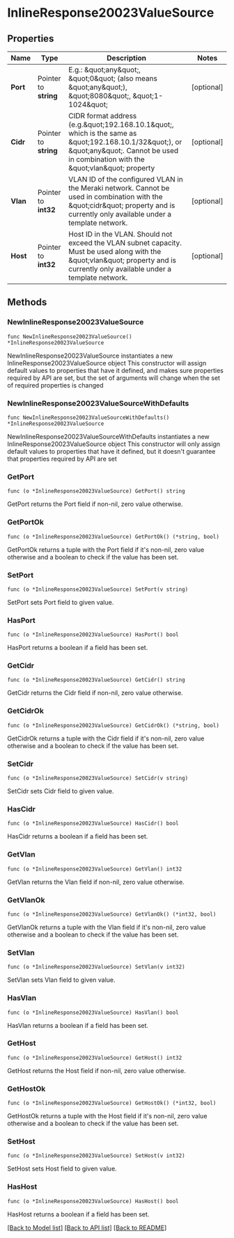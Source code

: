 # InlineResponse20023ValueSource

## Properties

Name | Type | Description | Notes
------------ | ------------- | ------------- | -------------
**Port** | Pointer to **string** | E.g.: \&quot;any\&quot;, \&quot;0\&quot; (also means \&quot;any\&quot;), \&quot;8080\&quot;, \&quot;1-1024\&quot; | [optional] 
**Cidr** | Pointer to **string** | CIDR format address (e.g.\&quot;192.168.10.1\&quot;, which is the same as \&quot;192.168.10.1/32\&quot;), or \&quot;any\&quot;. Cannot be used in combination with the \&quot;vlan\&quot; property | [optional] 
**Vlan** | Pointer to **int32** | VLAN ID of the configured VLAN in the Meraki network. Cannot be used in combination with the \&quot;cidr\&quot; property and is currently only available under a template network. | [optional] 
**Host** | Pointer to **int32** | Host ID in the VLAN. Should not exceed the VLAN subnet capacity. Must be used along with the \&quot;vlan\&quot; property and is currently only available under a template network. | [optional] 

## Methods

### NewInlineResponse20023ValueSource

`func NewInlineResponse20023ValueSource() *InlineResponse20023ValueSource`

NewInlineResponse20023ValueSource instantiates a new InlineResponse20023ValueSource object
This constructor will assign default values to properties that have it defined,
and makes sure properties required by API are set, but the set of arguments
will change when the set of required properties is changed

### NewInlineResponse20023ValueSourceWithDefaults

`func NewInlineResponse20023ValueSourceWithDefaults() *InlineResponse20023ValueSource`

NewInlineResponse20023ValueSourceWithDefaults instantiates a new InlineResponse20023ValueSource object
This constructor will only assign default values to properties that have it defined,
but it doesn't guarantee that properties required by API are set

### GetPort

`func (o *InlineResponse20023ValueSource) GetPort() string`

GetPort returns the Port field if non-nil, zero value otherwise.

### GetPortOk

`func (o *InlineResponse20023ValueSource) GetPortOk() (*string, bool)`

GetPortOk returns a tuple with the Port field if it's non-nil, zero value otherwise
and a boolean to check if the value has been set.

### SetPort

`func (o *InlineResponse20023ValueSource) SetPort(v string)`

SetPort sets Port field to given value.

### HasPort

`func (o *InlineResponse20023ValueSource) HasPort() bool`

HasPort returns a boolean if a field has been set.

### GetCidr

`func (o *InlineResponse20023ValueSource) GetCidr() string`

GetCidr returns the Cidr field if non-nil, zero value otherwise.

### GetCidrOk

`func (o *InlineResponse20023ValueSource) GetCidrOk() (*string, bool)`

GetCidrOk returns a tuple with the Cidr field if it's non-nil, zero value otherwise
and a boolean to check if the value has been set.

### SetCidr

`func (o *InlineResponse20023ValueSource) SetCidr(v string)`

SetCidr sets Cidr field to given value.

### HasCidr

`func (o *InlineResponse20023ValueSource) HasCidr() bool`

HasCidr returns a boolean if a field has been set.

### GetVlan

`func (o *InlineResponse20023ValueSource) GetVlan() int32`

GetVlan returns the Vlan field if non-nil, zero value otherwise.

### GetVlanOk

`func (o *InlineResponse20023ValueSource) GetVlanOk() (*int32, bool)`

GetVlanOk returns a tuple with the Vlan field if it's non-nil, zero value otherwise
and a boolean to check if the value has been set.

### SetVlan

`func (o *InlineResponse20023ValueSource) SetVlan(v int32)`

SetVlan sets Vlan field to given value.

### HasVlan

`func (o *InlineResponse20023ValueSource) HasVlan() bool`

HasVlan returns a boolean if a field has been set.

### GetHost

`func (o *InlineResponse20023ValueSource) GetHost() int32`

GetHost returns the Host field if non-nil, zero value otherwise.

### GetHostOk

`func (o *InlineResponse20023ValueSource) GetHostOk() (*int32, bool)`

GetHostOk returns a tuple with the Host field if it's non-nil, zero value otherwise
and a boolean to check if the value has been set.

### SetHost

`func (o *InlineResponse20023ValueSource) SetHost(v int32)`

SetHost sets Host field to given value.

### HasHost

`func (o *InlineResponse20023ValueSource) HasHost() bool`

HasHost returns a boolean if a field has been set.


[[Back to Model list]](../README.md#documentation-for-models) [[Back to API list]](../README.md#documentation-for-api-endpoints) [[Back to README]](../README.md)


